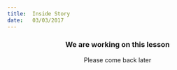 ```yaml
---
title:  Inside Story
date:   03/03/2017
---
```


### <center>We are working on this lesson</center>
<center>Please come back later</center>